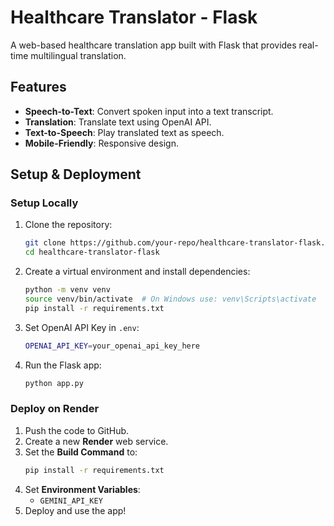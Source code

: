 # Healthcare Translator - Flask

A web-based healthcare translation app built with Flask that provides real-time multilingual translation.

## Features
- **Speech-to-Text**: Convert spoken input into a text transcript.
- **Translation**: Translate text using OpenAI API.
- **Text-to-Speech**: Play translated text as speech.
- **Mobile-Friendly**: Responsive design.

## Setup & Deployment

### Setup Locally
1. Clone the repository:
   ```sh
   git clone https://github.com/your-repo/healthcare-translator-flask.git
   cd healthcare-translator-flask
   ```
2. Create a virtual environment and install dependencies:
   ```sh
   python -m venv venv
   source venv/bin/activate  # On Windows use: venv\Scripts\activate
   pip install -r requirements.txt
   ```
3. Set OpenAI API Key in `.env`:
   ```sh
   OPENAI_API_KEY=your_openai_api_key_here
   ```
4. Run the Flask app:
   ```sh
   python app.py
   ```

### Deploy on Render
1. Push the code to GitHub.
2. Create a new **Render** web service.
3. Set the **Build Command** to:
   ```sh
   pip install -r requirements.txt
   ```
4. Set **Environment Variables**:
   - `GEMINI_API_KEY`
5. Deploy and use the app!

